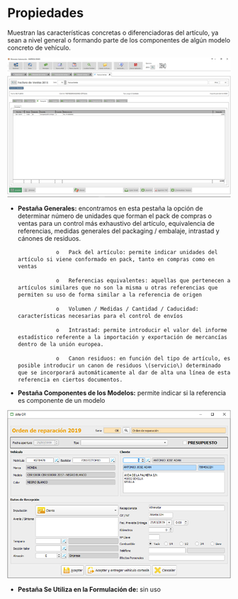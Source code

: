 # Propiedades

Muestran las características concretas o diferenciadoras del artículo, ya sean a nivel general o formando parte de los componentes de algún modelo concreto de vehículo.

![](../../../../.gitbook/assets/image%20%28248%29.png)

* **Pestaña Generales:** encontramos en esta pestaña la opción de determinar número de unidades que forman el pack de compras o ventas para un control más exhaustivo del artículo, equivalencia de referencias, medidas generales del packaging / embalaje, intrastad y cánones de residuos.

                  o   Pack del artículo: permite indicar unidades del artículo si viene conformado en pack, tanto en compras como en ventas

                  o   Referencias equivalentes: aquellas que pertenecen a artículos similares que no son la misma u otras referencias que permiten su uso de forma similar a la referencia de origen

                  o   Volumen / Medidas / Cantidad / Caducidad: características necesarias para el control de envíos

                  o   Intrastad: permite introducir el valor del informe estadístico referente a la importación y exportación de mercancías dentro de la unión europea.

                  o   Canon residuos: en función del tipo de artículo, es posible introducir un canon de residuos \(servicio\) determinado que se incorporará automáticamente al dar de alta una línea de esta referencia en ciertos documentos.

* **Pestaña Componentes de los Modelos:** permite indicar si la referencia es componente de un modelo 

![](../../../../.gitbook/assets/image%20%2866%29.png)

* **Pestaña Se Utiliza en la Formulación de:** sin uso

